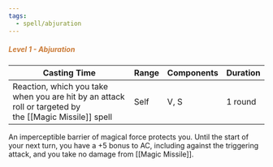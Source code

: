 ```yaml
---
tags:
  - spell/abjuration
---
```

##### *<span style="color:rgb(203, 123, 55)">Level 1 - Abjuration</span>*

| Casting Time                                                                                           | Range | Components | Duration |
| ------------------------------------------------------------------------------------------------------ | ----- | ---------- | -------- |
| Reaction, which you take when you are hit by an attack roll or targeted by the [[Magic Missile]] spell | Self  | V, S       | 1 round  |


An imperceptible barrier of magical force protects you. Until the start of your next turn, you have a +5 bonus to AC, including against the triggering attack, and you take no damage from [[Magic Missile]].